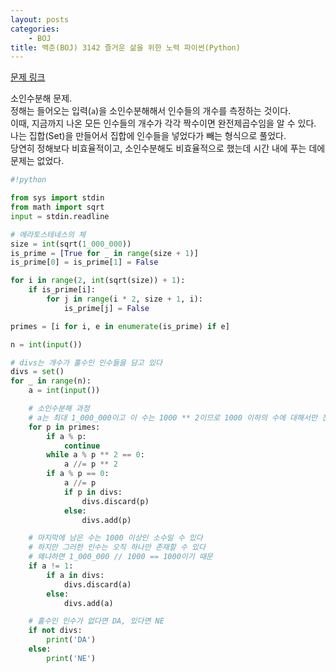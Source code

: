 ```yaml
---
layout: posts
categories:
    - BOJ
title: 백준(BOJ) 3142 즐거운 삶을 위한 노력 파이썬(Python)
---
```


[문제 링크](https://www.acmicpc.net/problem/3142)

소인수분해 문제.  
정해는 들어오는 입력(`a`)을 소인수분해해서 인수들의 개수를 측정하는 것이다.  
이때, 지금까지 나온 모든 인수들의 개수가 각각 짝수이면 완전제곱수임을 알 수 있다.  
나는 집합(Set)을 만들어서 집합에 인수들을 넣었다가 빼는 형식으로 풀었다.  
당연히 정해보다 비효율적이고, 소인수분해도 비효율적으로 했는데 시간 내에 푸는 데에 문제는 없었다.

```python
#!python

from sys import stdin
from math import sqrt
input = stdin.readline

# 에라토스테네스의 체
size = int(sqrt(1_000_000))
is_prime = [True for _ in range(size + 1)]
is_prime[0] = is_prime[1] = False

for i in range(2, int(sqrt(size)) + 1):
    if is_prime[i]:
        for j in range(i * 2, size + 1, i):
            is_prime[j] = False

primes = [i for i, e in enumerate(is_prime) if e]

n = int(input())

# divs는 개수가 홀수인 인수들을 담고 있다
divs = set()
for _ in range(n):
    a = int(input())

    # 소인수분해 과정
    # a는 최대 1_000_000이고 이 수는 1000 ** 2이므로 1000 이하의 수에 대해서만 진행한다
    for p in primes:
        if a % p:
            continue
        while a % p ** 2 == 0:
            a //= p ** 2
        if a % p == 0:
            a //= p
            if p in divs:
                divs.discard(p)
            else:
                divs.add(p)

    # 마지막에 남은 수는 1000 이상인 소수일 수 있다
    # 하지만 그러한 인수는 오직 하나만 존재할 수 있다
    # 왜냐하면 1_000_000 // 1000 == 1000이기 때문
    if a != 1:
        if a in divs:
            divs.discard(a)
        else:
            divs.add(a)

    # 홀수인 인수가 없다면 DA, 있다면 NE
    if not divs:
        print('DA')
    else:
        print('NE')
```
